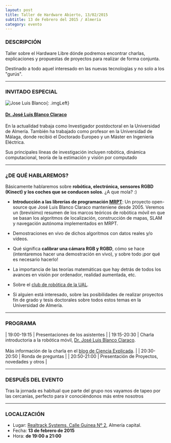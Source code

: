 ```yaml
---
layout: post
title: Taller de Hardware Abierto, 13/02/2015
subtitle: 13 de Febrero del 2015 / Almería
category: evento
---
```


### DESCRIPCIÓN

Taller sobre el Hardware Libre dónde podremos encontrar charlas, explicaciones
y propuestas de proyectos para realizar de forma conjunta.

Destinado a todo aquel interesado en las nuevas tecnologías y no solo a los
"gurús".

---

### INVITADO ESPECIAL

![Jose Luis Blanco][1]{: .imgLeft}

#### [Dr. José Luis Blanco Claraco][2]


En la actualidad trabaja como Investigador postdoctoral en la Universidad de
Almería. También ha trabajado como profesor en la Universidad de Málaga, donde
recibió el Doctorado Europeo y un Máster en Ingeniería Eléctrica.

Sus principales líneas de investigación incluyen robótica, dinámica
computacional, teoría de la estimación y visión por computado

---

### ¿DE QUÉ HABLAREMOS?

Básicamente hablaremos sobre **robótica, electrónica, sensores RGBD (Kinect) y
los coches que se conducen solos**. ¿A que mola? :)

* **Introducción a las librerías de programación [MRPT][3]**: Un proyecto open-source que
José Luis Blanco Claraco manteniene desde 2005. Veremos un (brevísimo) resumen
de los marcos teóricos de robótica móvil en que se basan los algoritmos de
localización, construcción de mapas, SLAM y navegación autónoma implementados
en MRPT.

* Demostraciones en vivo de dichos algoritmos con datos reales y/o vídeos.

* Qué significa **calibrar una cámara RGB y RGBD**, cómo se hace (intentaremos
hacer una demostración en vivo), y sobre todo ¡por qué es necesario hacerlo!

* La importancia de las teorías matemáticas que hay detrás de todos los avances
en visión por ordenador, realidad aumentada, etc.

* Sobre el [club de robótica de la UAL][4].

* Si alguien está interesado, sobre las posibilidades de realizar proyectos fin
de grado y tesis doctorales sobre todos estos temas en la Universidad de
Almería.

---

### PROGRAMA

| 19:00-19:15   | Presentaciones de los asistentes  |
| 19:15-20:30   | Charla introductoria a la robótica móvil, [Dr. José Luis Blanco Claraco][2]. <br><br>  Más información de la charla en el [blog de Ciencia Explicada][5]. |
| 20:30-20:50 	| Ronda de preguntas |
| 20:50-21:00 	| Presentación de Proyectos, novedades y otros |

---

### DESPUÉS DEL EVENTO

Tras la jornada es habitual que parte del grupo nos vayamos de tapeo por las cercanías, perfecto para ir conociéndonos más entre nosotros

---

### LOCALIZACIÓN

* Lugar: [Realtrack Systems, Calle Guinea Nº 2][6], Almería capital.
* Fecha: **13 de febrero de 2015**
* Hora: **de 19:00 a 21:00**

[1]: http://www.ual.es/~jlblanco/imgs/jlblanco.jpg
[2]: http://www.ual.es/~jlblanco
[3]: http://www.mrpt.org
[4]: http://arm.ual.es/clubrobotica/
[5]: http://www.ciencia-explicada.com/2015/01/charla-introductoria-a-la-robotica-movil-en-hacklab-almeria-13-de-febrero-2015.html
[6]: http://bit.ly/RealTrackSystems